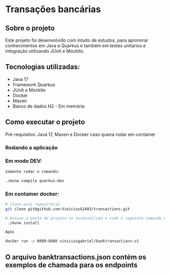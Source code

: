 # Transações bancárias

## Sobre o projeto

Este projeto foi desenvolvido com intuito de estudos, para aprimorar conhecimentos em Java e Quarkus e também em testes 
unitarios e integração utilizando JUnit e Mockito.

## Tecnologias utilizadas:
- Java 17
- Framework Quarkus
- JUnit e Mockito
- Docker
- Maven
- Banco de dados H2 - Em memória

## Como executar o projeto

Pré-requisitos: Java 17, Maven e Docker caso queira rodar em container



### Rodando a aplicação

### Em modo DEV:
```bash
Somente rodar o comando:

./mvnw compile quarkus:dev
```
### Em container docker:
```bash
# Clone este repositório
git clone git@github.com:ViniciusG1403/transactions.git

# Acesse a pasta do projeto no terminal/cmd e rode o seguinte comando estando na pasta raiz do projeto
 ./mvnw install

Após

docker run -p 8080:8080 viniciusgabriel/banktransactions:v1
```

## O arquivo banktransactions.json contém os exemplos de chamada para os endpoints

